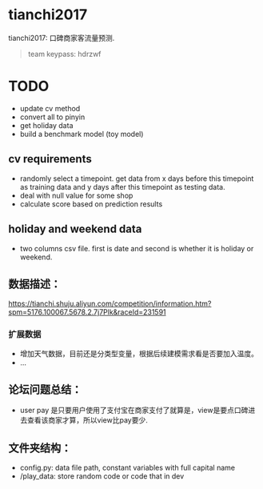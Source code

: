 # tianchi2017
tianchi2017: 口碑商家客流量预测.

> team keypass: hdrzwf

# TODO

* update cv method
* convert all to pinyin
* get holiday data
* build a benchmark model (toy model)

## cv requirements
* randomly select a timepoint. get data from x days before this timepoint as training data and y days after this timepoint as testing data.
* deal with null value for some shop
* calculate score based on prediction results

## holiday and weekend data
* two columns csv file. first is date and second is whether it is holiday or weekend.


## 数据描述：

https://tianchi.shuju.aliyun.com/competition/information.htm?spm=5176.100067.5678.2.7j7Plk&raceId=231591

### 扩展数据

* 增加天气数据，目前还是分类型变量，根据后续建模需求看是否要加入温度。
* ...

## 论坛问题总结：

* user pay 是只要用户使用了支付宝在商家支付了就算是，view是要点口碑进去查看该商家才算，所以view比pay要少.

## 文件夹结构：
- config.py: data file path, constant variables with full capital name
- /play_data: store random code or code that in dev



